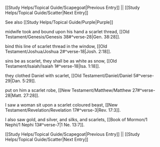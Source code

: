 [[Study Helps/Topical Guide/Scapegoat|Previous Entry]]  ||  [[Study Helps/Topical Guide/Scatter|Next Entry]]

 See also [[Study Helps/Topical Guide/Purple|Purple]]

 midwife took and bound upon his hand a scarlet thread, [[Old Testament/Genesis/Genesis 38#^verse-28|Gen. 38:28]].

 bind this line of scarlet thread in the window, [[Old Testament/Joshua/Joshua 2#^verse-18|Josh. 2:18]].

 sins be as scarlet, they shall be as white as snow, [[Old Testament/Isaiah/Isaiah 1#^verse-18|Isa. 1:18]].

 they clothed Daniel with scarlet, [[Old Testament/Daniel/Daniel 5#^verse-29|Dan. 5:29]].

 put on him a scarlet robe, [[New Testament/Matthew/Matthew 27#^verse-28|Matt. 27:28]].

 I saw a woman sit upon a scarlet coloured beast, [[New Testament/Revelation/Revelation 17#^verse-3|Rev. 17:3]].

 I also saw gold, and silver, and silks, and scarlets, [[Book of Mormon/1 Nephi/1 Nephi 13#^verse-7|1 Ne. 13:7]].

[[Study Helps/Topical Guide/Scapegoat|Previous Entry]]  ||  [[Study Helps/Topical Guide/Scatter|Next Entry]]